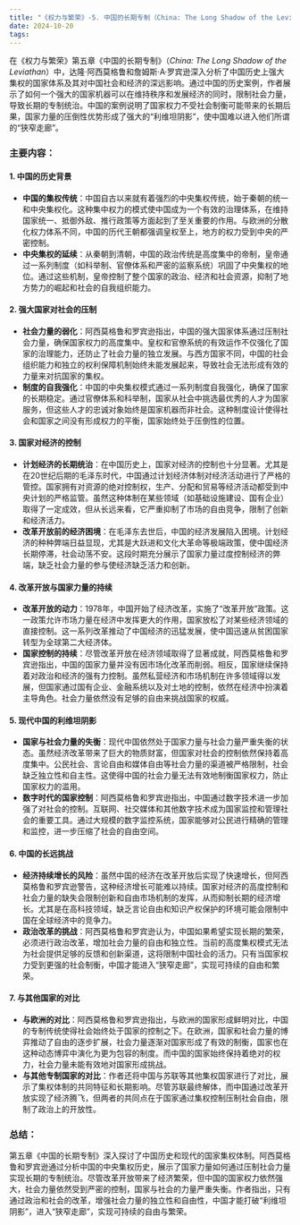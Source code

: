 ```yaml
---
title: "《权力与繁荣》-5. 中国的长期专制（China: The Long Shadow of the Leviathan）"
date: 2024-10-20
tags: 
---
```

在《权力与繁荣》第五章《中国的长期专制》（*China: The Long Shadow of the Leviathan*）中，达隆·阿西莫格鲁和詹姆斯·A·罗宾逊深入分析了中国历史上强大集权的国家体系及其对中国社会和经济的深远影响。通过中国的历史案例，作者展示了如何一个强大的国家机器可以在维持秩序和发展经济的同时，限制社会力量，导致长期的专制统治。中国的案例说明了国家权力不受社会制衡可能带来的长期后果，国家力量的压倒性优势形成了强大的“利维坦阴影”，使中国难以进入他们所谓的“狭窄走廊”。

### 主要内容：

#### 1. **中国的历史背景**
   - **中国的集权传统**：中国自古以来就有着强烈的中央集权传统，始于秦朝的统一和中央集权化。这种集中权力的模式使中国成为一个有效的治理体系，在维持国家统一、抵御外敌、推行政策等方面起到了至关重要的作用。与欧洲的分散化权力体系不同，中国的历代王朝都强调皇权至上，地方的权力受到中央的严密控制。
   - **中央集权的延续**：从秦朝到清朝，中国的政治传统是高度集中的帝制，皇帝通过一系列制度（如科举制、官僚体系和严密的监察系统）巩固了中央集权的地位。通过这些机制，皇帝控制了整个国家的政治、经济和社会资源，抑制了地方势力的崛起和社会的自我组织能力。

#### 2. **强大国家对社会的压制**
   - **社会力量的弱化**：阿西莫格鲁和罗宾逊指出，中国的强大国家体系通过压制社会力量，确保国家权力的高度集中。皇权和官僚系统的有效运作不仅强化了国家的治理能力，还防止了社会力量的独立发展。与西方国家不同，中国的社会组织能力和独立的权利保障机制始终未能发展起来，导致社会无法形成有效的力量来对抗国家的集权。
   - **制度的自我强化**：中国的中央集权模式通过一系列制度自我强化，确保了国家的长期稳定。通过官僚体系和科举制，国家从社会中挑选最优秀的人才为国家服务，但这些人才的忠诚对象始终是国家机器而非社会。这种制度设计使得社会和国家之间没有形成权力的平衡，国家始终处于压倒性的位置。

#### 3. **国家对经济的控制**
   - **计划经济的长期统治**：在中国历史上，国家对经济的控制也十分显著。尤其是在20世纪后期的毛泽东时代，中国通过计划经济体制对经济活动进行了严格的管控。国家拥有对资源的绝对控制权，生产、分配和贸易等经济活动都受到中央计划的严格监管。虽然这种体制在某些领域（如基础设施建设、国有企业）取得了一定成效，但从长远来看，它严重抑制了市场的自由竞争，限制了创新和经济活力。
   - **改革开放前的经济困境**：在毛泽东去世后，中国的经济发展陷入困境。计划经济的种种弊端日益显现，尤其是大跃进和文化大革命等极端政策，使中国经济长期停滞，社会动荡不安。这段时期充分展示了国家力量过度控制经济的弊端，缺乏社会力量的参与使经济缺乏活力和创新。

#### 4. **改革开放与国家力量的持续**
   - **改革开放的动力**：1978年，中国开始了经济改革，实施了“改革开放”政策。这一政策允许市场力量在经济中发挥更大的作用，国家放松了对某些经济领域的直接控制。这一系列改革推动了中国经济的迅猛发展，使中国迅速从贫困国家转型为全球第二大经济体。
   - **国家控制的持续**：尽管改革开放在经济领域取得了显著成就，阿西莫格鲁和罗宾逊指出，中国的国家力量并没有因市场化改革而削弱。相反，国家继续保持着对政治和经济的强有力控制。虽然私营经济和市场机制在许多领域得以发展，但国家通过国有企业、金融系统以及对土地的控制，依然在经济中扮演着主导角色。社会力量依然没有足够的自由来挑战国家的权威。

#### 5. **现代中国的利维坦阴影**
   - **国家与社会力量的失衡**：现代中国依然处于国家力量与社会力量严重失衡的状态。虽然经济改革带来了巨大的物质财富，但国家对社会的控制依然保持着高度集中。公民社会、言论自由和媒体自由等社会力量的渠道被严格限制，社会缺乏独立性和自主性。这使得中国的社会力量无法有效地制衡国家权力，防止国家权力的滥用。
   - **数字时代的国家控制**：阿西莫格鲁和罗宾逊指出，中国通过数字技术进一步加强了对社会的控制。互联网、社交媒体和其他数字技术成为国家监控和管理社会的重要工具。通过大规模的数字监控系统，国家能够对公民进行精确的管理和监控，进一步压缩了社会的自由空间。

#### 6. **中国的长远挑战**
   - **经济持续增长的风险**：虽然中国的经济在改革开放后实现了快速增长，但阿西莫格鲁和罗宾逊警告，这种经济增长可能难以持续。国家对经济的高度控制和社会力量的缺失会限制创新和自由市场机制的发挥，从而抑制长期的经济增长。尤其是在高科技领域，缺乏言论自由和知识产权保护的环境可能会限制中国在全球经济中的竞争力。
   - **政治改革的挑战**：阿西莫格鲁和罗宾逊认为，中国如果希望实现长期的繁荣，必须进行政治改革，增加社会力量的自由和独立性。当前的高度集权模式无法为社会提供足够的反馈和创新渠道，这将限制中国社会的活力。只有当国家权力受到更强的社会制衡，中国才能进入“狭窄走廊”，实现可持续的自由和繁荣。

#### 7. **与其他国家的对比**
   - **与欧洲的对比**：阿西莫格鲁和罗宾逊指出，与欧洲的国家形成鲜明对比，中国的专制传统使得社会始终处于国家的控制之下。在欧洲，国家和社会力量的博弈推动了自由的逐步扩展，社会力量逐渐对国家形成了有效的制衡，国家也在这种动态博弈中演化为更为包容的制度。而中国的国家始终保持着绝对的权力，社会力量未能有效地对国家形成挑战。
   - **与其他专制国家的对比**：作者还将中国与苏联等其他集权国家进行了对比，展示了集权体制的共同特征和长期影响。尽管苏联最终解体，而中国通过改革开放实现了经济腾飞，但两者的共同点在于国家通过集权控制压制社会自由，限制了政治上的开放性。

### 总结：
第五章《中国的长期专制》深入探讨了中国历史和现代的国家集权体制。阿西莫格鲁和罗宾逊通过分析中国的中央集权历史，展示了国家力量如何通过压制社会力量实现长期的专制统治。尽管改革开放带来了经济繁荣，但中国的国家权力依然强大，社会力量依然受到严密的控制，国家与社会的力量严重失衡。作者指出，只有通过政治和社会的改革，增强社会力量的独立性和自由性，中国才能打破“利维坦阴影”，进入“狭窄走廊”，实现可持续的自由与繁荣。
